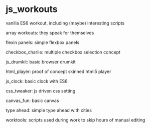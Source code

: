 # js_workouts

vanilla ES6 workout, including (maybe) interesting scripts

array workouts:  they speak for themselves

flexin panels: simple flexbox panels

checkbox_charlie: multiple checkbox selection concept

js_drumkit: basic browser drumkit

html_player: proof of concept skinned html5 player

js_clock: basic clock with ES6

css_tweaker: js driven css setting

canvas_fun: basic canvas

type ahead: simple type ahead with cities


worktools: scripts used during work to skip hours of manual editing